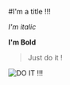 #I'm a title !!!  

*I'm italic*  

**I'm Bold**  

>Just do it !  

![DO IT !!!](http://rapforthemoment.com/wp-content/uploads/2016/05/do-it.jpg)

